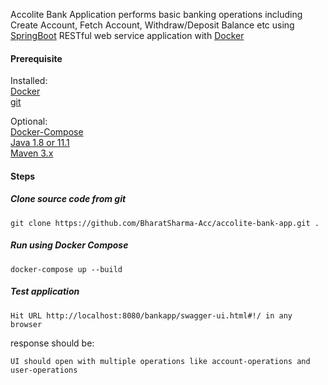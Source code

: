 Accolite Bank Application performs basic banking operations including Create Account, Fetch Account, Withdraw/Deposit Balance etc using  [SpringBoot](http://projects.spring.io/spring-boot/) RESTful web service application with [Docker](https://www.docker.com/)

#### Prerequisite 

Installed:   
[Docker](https://www.docker.com/)   
[git](https://www.digitalocean.com/community/tutorials/how-to-contribute-to-open-source-getting-started-with-git)   

Optional:   
[Docker-Compose](https://docs.docker.com/compose/install/)   
[Java 1.8 or 11.1](https://www.oracle.com/technetwork/java/javase/overview/index.html)   
[Maven 3.x](https://maven.apache.org/install.html)


#### Steps

##### Clone source code from git
```
git clone https://github.com/BharatSharma-Acc/accolite-bank-app.git .
```

##### Run using Docker Compose
```
docker-compose up --build
```

##### Test application

```
Hit URL http://localhost:8080/bankapp/swagger-ui.html#!/ in any browser
```

response should be:
```
UI should open with multiple operations like account-operations and user-operations
```
